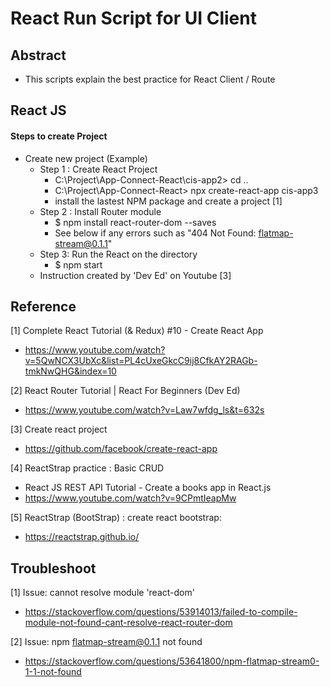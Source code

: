 # React Run Script for UI Client

## Abstract
- This scripts explain the best practice for React Client / Route

## React JS
#### Steps to create Project 
- Create new project (Example)
    - Step 1 : Create React Project
        - C:\Project\App-Connect-React\cis-app2> cd ..
        - C:\Project\App-Connect-React> npx create-react-app cis-app3
        - install the lastest NPM package and create a project [1]
    - Step 2 : Install Router module
        - $ npm install react-router-dom --saves
        - See below if any errors such as "404 Not Found: flatmap-stream@0.1.1"
    - Step 3: Run the React on the directory
        - $ npm start
    - Instruction created by 'Dev Ed' on Youtube [3]


## Reference

[1] Complete React Tutorial (& Redux) #10 - Create React App
- https://www.youtube.com/watch?v=5QwNCX3UbXc&list=PL4cUxeGkcC9ij8CfkAY2RAGb-tmkNwQHG&index=10

[2] React Router Tutorial | React For Beginners (Dev Ed)
- https://www.youtube.com/watch?v=Law7wfdg_ls&t=632s

[3] Create react project
- https://github.com/facebook/create-react-app

[4] ReactStrap practice : Basic CRUD 
- React JS REST API Tutorial - Create a books app in React.js
- https://www.youtube.com/watch?v=9CPmtIeapMw 

[5] ReactStrap (BootStrap) : create react bootstrap: 
- https://reactstrap.github.io/


## Troubleshoot
[1] Issue: cannot resolve module 'react-dom'
- https://stackoverflow.com/questions/53914013/failed-to-compile-module-not-found-cant-resolve-react-router-dom

[2] Issue: npm flatmap-stream@0.1.1 not found
- https://stackoverflow.com/questions/53641800/npm-flatmap-stream0-1-1-not-found

